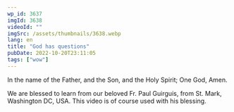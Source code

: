 ```yaml
---
wp_id: 3637
imgId: 3638
videoId: ""
imgSrc: /assets/thumbnails/3638.webp
lang: en
title: "God has questions"
pubDate: 2022-10-20T23:11:05
tags: ["wow"]
---
```


<p>In the name of the Father, and the Son, and the Holy Spirit; One God, Amen. </p>
<p>We are blessed to learn from our beloved Fr. Paul Guirguis, from St. Mark, Washington DC, USA. This video is of course used with his blessing.</p>
